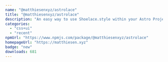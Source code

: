 ```yaml
---
name: "@matthiesenxyz/astrolace"
title: "@matthiesenxyz/astrolace"
description: "An easy way to use Shoelace.style within your Astro Project!"
categories:
  - "css+ui"
  - "recent"
npmUrl: "https://www.npmjs.com/package/@matthiesenxyz/astrolace"
homepageUrl: "https://matthiesen.xyz"
badge: "new"
downloads: 681
---
```

